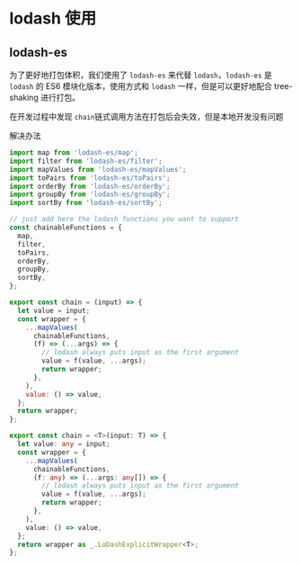 # lodash 使用

## lodash-es

为了更好地打包体积，我们使用了 `lodash-es` 来代替 `lodash`，`lodash-es` 是 `lodash` 的 ES6 模块化版本，使用方式和 `lodash` 一样，但是可以更好地配合 tree-shaking 进行打包。

在开发过程中发现 `chain`链式调用方法在打包后会失效，但是本地开发没有问题

解决办法

```js 
import map from 'lodash-es/map';
import filter from 'lodash-es/filter';
import mapValues from 'lodash-es/mapValues';
import toPairs from 'lodash-es/toPairs';
import orderBy from 'lodash-es/orderBy';
import groupBy from 'lodash-es/groupBy';
import sortBy from 'lodash-es/sortBy';

// just add here the lodash functions you want to support
const chainableFunctions = {
  map,
  filter,
  toPairs,
  orderBy,
  groupBy,
  sortBy,
};

export const chain = (input) => {
  let value = input;
  const wrapper = {
    ...mapValues(
      chainableFunctions,
      (f) => (...args) => {
        // lodash always puts input as the first argument
        value = f(value, ...args);
        return wrapper;
      },
    ),
    value: () => value,
  };
  return wrapper;
};

```

```ts
export const chain = <T>(input: T) => {
  let value: any = input;
  const wrapper = {
    ...mapValues(
      chainableFunctions,
      (f: any) => (...args: any[]) => {
        // lodash always puts input as the first argument
        value = f(value, ...args);
        return wrapper;
      },
    ),
    value: () => value,
  };
  return wrapper as _.LoDashExplicitWrapper<T>;
};
```
